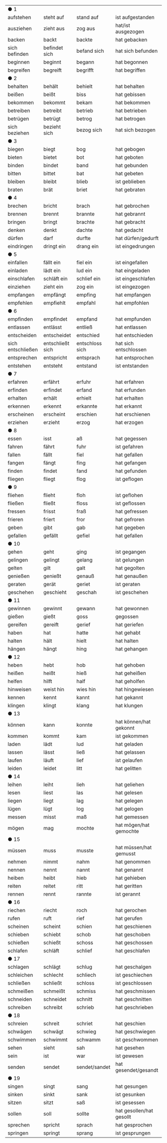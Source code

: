 |                   |                  |                 |                          |
|:------------------|:-----------------|:----------------|:-------------------------|
| ● 1               |                  |                 |                          |
| aufstehen         | steht auf        | stand auf       | ist aufgestanden         |
| ausziehen         | zieht aus        | zog aus         | hat/ist ausgezogen       |
| backen            | backt            | backte          | hat gebacken             |
| sich befinden     | befindet sich    | befand sich     | hat sich befunden        |
| beginnen          | beginnt          | begann          | hat begonnen             |
| begreifen         | begreift         | begrifft        | hat begriffen            |
| ● 2               |                  |                 |                          |
| behalten          | behält           | behielt         | hat behalten             |
| beißen            | beißt            | biss            | hat gebissen             |
| bekommen          | bekommt          | bekam           | hat bekommen             |
| betreiben         | betreibt         | betrieb         | hat betrieben            |
| betrügen          | betrügt          | betrog          | hat betrogen             |
| sich beziehen     | bezieht sich     | bezog sich      | hat sich bezogen         |
| ● 3               |                  |                 |                          |
| biegen            | biegt            | bog             | hat gebogen              |
| bieten            | bietet           | bot             | hat geboten              |
| binden            | bindet           | band            | hat gebunden             |
| bitten            | bittet           | bat             | hat gebeten              |
| bleiben           | bleibt           | blieb           | ist geblieben            |
| braten            | brät             | briet           | hat gebraten             |
| ● 4               |                  |                 |                          |
| brechen           | bricht           | brach           | hat gebrochen            |
| brennen           | brennt           | brannte         | hat gebrannt             |
| bringen           | bringt           | brachte         | hat gebracht             |
| denken            | denkt            | dachte          | hat gedacht              |
| dürfen            | darf             | durfte          | hat dürfen/gedurft       |
| eindringen        | dringt ein       | drang ein       | ist eingedrungen         |
| ● 5               |                  |                 |                          |
| einfallen         | fällt ein        | fiel ein        | ist eingefallen          |
| einladen          | lädt ein         | lud ein         | hat eingeladen           |
| einschlafen       | schläft ein      | schlief ein     | ist eingeschlafen        |
| einziehen         | zieht ein        | zog ein         | ist eingezogen           |
| empfangen         | empfängt         | empfing         | hat empfangen            |
| empfehlen         | empfiehlt        | empfahl         | hat empfohlen            |
| ● 6               |                  |                 |                          |
| empfinden         | empfindet        | empfand         | hat empfunden            |
| entlassen         | entlässt         | entließ         | hat entlassen            |
| entscheiden       | entscheidet      | entschied       | hat entschieden          |
| sich entschließen | entschließt sich | entschloss sich | hat sich entschlossen    |
| entsprechen       | entspricht       | entsprach       | hat entsprochen          |
| entstehen         | entsteht         | entstand        | ist entstanden           |
| ● 7               |                  |                 |                          |
| erfahren          | erfährt          | erfuhr          | hat erfahren             |
| erfinden          | erfindet         | erfand          | hat erfunden             |
| erhalten          | erhält           | erhielt         | hat erhalten             |
| erkennen          | erkennt          | erkannte        | hat erkannt              |
| erscheinen        | erscheint        | erschien        | hat erschienen           |
| erziehen          | erzieht          | erzog           | hat erzogen              |
| ● 8               |                  |                 |                          |
| essen             | isst             | aß              | hat gegessen             |
| fahren            | fährt            | fuhr            | ist gefahren             |
| fallen            | fällt            | fiel            | hat gefallen             |
| fangen            | fängt            | fing            | hat gefangen             |
| finden            | findet           | fand            | hat gefunden             |
| fliegen           | fliegt           | flog            | ist geflogen             |
| ● 9               |                  |                 |                          |
| fliehen           | flieht           | floh            | ist geflohen             |
| fließen           | fließt           | floss           | ist geflossen            |
| fressen           | frisst           | fraß            | hat gefressen            |
| frieren           | friert           | fror            | hat gefroren             |
| geben             | gibt             | gab             | hat gegeben              |
| gefallen          | gefällt          | gefiel          | hat gefallen             |
| ● 10              |                  |                 |                          |
| gehen             | geht             | ging            | ist gegangen             |
| gelingen          | gelingt          | gelang          | ist gelungen             |
| gelten            | gilt             | galt            | hat gegolten             |
| genießen          | genießt          | genauß          | hat genaußen             |
| geraten           | gerät            | geriet          | ist geraten              |
| geschehen         | geschieht        | geschah         | ist geschehen            |
| ● 11              |                  |                 |                          |
| gewinnen          | gewinnt          | gewann          | hat gewonnen             |
| gießen            | gießt            | goss            | gegossen                 |
| gereifen          | gereift          | gerief          | hat geriefen             |
| haben             | hat              | hatte           | hat gehabt               |
| halten            | hält             | hielt           | hat halten               |
| hängen            | hängt            | hing            | hat gehangen             |
| ● 12              |                  |                 |                          |
| heben             | hebt             | hob             | hat gehoben              |
| heißen            | heißt            | hieß            | hat geheißen             |
| helfen            | hilft            | half            | hat geholfen             |
| hinweisen         | weist hin        | wies hin        | hat hingewiesen          |
| kennen            | kennt            | kannt           | hat gekannt              |
| klingen           | klingt           | klang           | hat klungen              |
| ● 13              |                  |                 |                          |
| können            | kann             | konnte          | hat können/hat gekonnt   |
| kommen            | kommt            | kam             | ist gekommen             |
| laden             | lädt             | lud             | hat geladen              |
| lassen            | lässt            | ließ            | hat gelassen             |
| laufen            | läuft            | lief            | ist gelaufen             |
| leiden            | leidet           | litt            | hat gelitten             |
| ● 14              |                  |                 |                          |
| leihen            | leiht            | lieh            | hat geliehen             |
| lesen             | liest            | las             | hat gelesen              |
| liegen            | liegt            | lag             | hat gelegen              |
| lügen             | lügt             | log             | hat gelogen              |
| messen            | misst            | maß             | hat gemessen             |
| mögen             | mag              | mochte          | hat mögen/hat gemochte   |
| ● 15              |                  |                 |                          |
| müssen            | muss             | musste          | hat müssen/hat gemusst   |
| nehmen            | nimmt            | nahm            | hat genommen             |
| nennen            | nennt            | nannt           | hat genannt              |
| heiben            | heibt            | hieb            | hat gehieben             |
| reiten            | reitet           | ritt            | hat geritten             |
| rennen            | rennt            | rannte          | ist gerannt              |
| ● 16              |                  |                 |                          |
| riechen           | riecht           | roch            | hat gerochen             |
| rufen             | ruft             | rief            | hat gerufen              |
| scheinen          | scheint          | schien          | hat geschienen           |
| schieben          | schiebt          | schob           | hat geschoben            |
| schießen          | schießt          | schoss          | hat geschossen           |
| schlafen          | schläft          | schlief         | hat geschlafen           |
| ● 17              |                  |                 |                          |
| schlagen          | schlägt          | schlug          | hat geschalgen           |
| schleichen        | schlecht         | schliech        | ist geschiechen          |
| schließen         | schließt         | schloss         | ist geschlossen          |
| schmeißen         | schmeißt         | schmiss         | hat geschmissen          |
| schneiden         | schneidet        | schnitt         | hat geschnitten          |
| schreiben         | schreibt         | schrieb         | hat geschrieben          |
| ● 18              |                  |                 |                          |
| schreien          | schreit          | schriet         | hat geschien             |
| schwägen          | schwägt          | schwieg         | hat geschwiegen          |
| schwimmen         | schwimmt         | schwamm         | ist geschwommen          |
| sehen             | sieht            | sah             | hat gesehen              |
| sein              | ist              | war             | ist gewesen              |
| senden            | sendet           | sendet/sandet   | hat gesendet/gesandt     |
| ● 19              |                  |                 |                          |
| singen            | singt            | sang            | hat gesungen             |
| sinken            | sinkt            | sank            | ist gesunken             |
| sitzen            | sitzt            | saß             | ist gesessen             |
| sollen            | soll             | sollte          | hat gesollen/hat gesollt |
| sprechen          | spricht          | sprach          | hat gesprochen           |
| springen          | springt          | sprang          | ist gesprungen           |